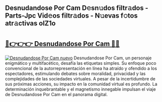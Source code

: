 ## Desnudandose Por Cam D𝚎sn𝚞dos filtr𝚊dos - Parts-Jpc Vid𝚎os filtr𝚊dos - N𝚞evas f𝚘tos atr𝚊ctivas oIZ1o

# <h2><a href="http://mb4s2x.tromn.icu/?c=Desnudandose+Por+Cam">🔗👉👉👉 Desnudandose Por Cam 🔗🔗</a></h2>

[![Desnudandose Por Cam nuevo](https://i.imgur.com/pEAQMta.gif)](http://mb4s2x.tromn.icu/?c=Desnudandose+Por+Cam)
Desnudandose Por Cam, un personaje enigmático y multifacético, desafía las etiquetas simples. Su enfoque poco convencional de la autorrepresentación en línea ha atraído y ofendido a los espectadores, estimulando debates sobre moralidad, privacidad y las complejidades de las sociedades virtuales. A pesar de la incertidumbre de sus próximas acciones, su impacto en la comunidad virtual es profundo. La determinación inquebrantable y el magnetismo innegable impulsan el viaje de Desnudandose Por Cam en el panorama digital.

